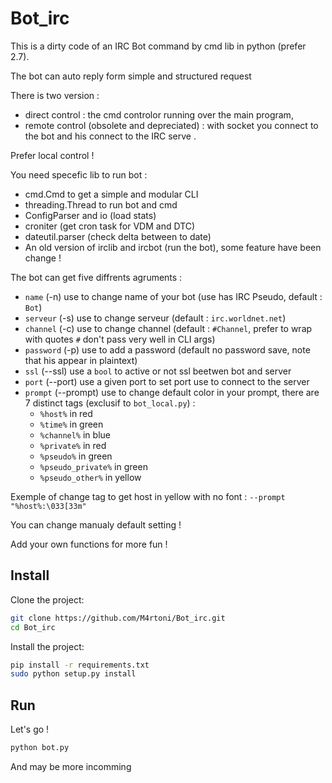 # Bot_irc

This is a dirty code of an IRC Bot command by cmd lib in python (prefer 2.7).

The bot can auto reply form simple and structured request

There is two version :
  -  direct control : the cmd controlor running over the main program, 
  -  remote control (obsolete and depreciated) : with socket you connect to the bot and his connect to the IRC serve . 

Prefer local control !

You need specefic lib to run bot :
  - cmd.Cmd to get a simple and modular CLI
  - threading.Thread to run bot and cmd
  - ConfigParser and io (load stats)
  - croniter (get cron task for VDM and DTC)
  - dateutil.parser (check delta between to date)
  - An old version of irclib and ircbot (run the bot), some feature have been change !

The bot can get five diffrents agruments :
  - `name` (-n) use to change name of your bot (use has IRC Pseudo, default : `Bot`)
  - `serveur` (-s) use to change serveur (default : `irc.worldnet.net`)
  - `channel` (-c) use to change channel (default : `#Channel`, prefer to wrap with quotes `#` don't pass very well in CLI args) 
  - `password` (-p) use to add a password (default no password save, note that his appear in plaintext)
  - `ssl` (--ssl) use a `bool` to active or not ssl beetwen bot and server
  - `port` (--port) use a given port to set port use to connect to the server
  - `prompt` (--prompt) use to change default color in your prompt, there are 7 distinct tags (exclusif to `bot_local.py`) :
    - `%host%` in red
    - `%time%` in green
    - `%channel%` in blue
    - `%private%` in red
    - `%pseudo%` in green
    - `%pseudo_private%` in green
    - `%pseudo_other%` in yellow

Exemple of change tag to get host in yellow with no font : `--prompt "%host%:\033[33m"`

You can change manualy default setting !

Add your own functions for more fun !

## Install

Clone the project:
```bash
git clone https://github.com/M4rtoni/Bot_irc.git
cd Bot_irc
```
Install the project:
```bash
pip install -r requirements.txt
sudo python setup.py install
```

## Run

Let's go !
```bash
python bot.py
```

And may be more incomming
